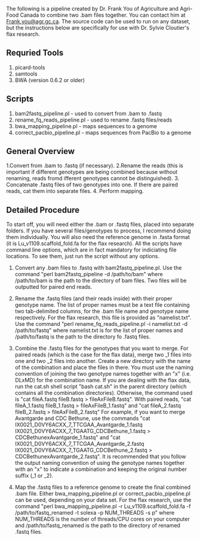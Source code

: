 The following is a pipeline created by Dr. Frank You of Agriculture and Agri-Food Canada to combine two .bam files together. You can contact him at Frank.you@agr.gc.ca. The source code can be used to run on any dataset, but the instructions below are specifically for use with Dr. Sylvie Cloutier's flax research. 

Requried Tools
--------------
1. picard-tools
2. samtools
3. BWA (version 0.6.2 or older)

Scripts
--------
1. bam2fastq_pipeline.pl - used to convert from .bam to .fastq
2. rename_fq_reads_pipeline.pl - used to rename .fastq files/reads
3. bwa_mapping_pipeline.pl - maps sequences to a genome
4. correct_pacbio_pipeline.pl - maps sequences from PacBio to a genome

General Overview 
----------------
1.Convert from .bam to .fastq (if necessary). 
2.Rename the reads (this is important if different genotypes are being combined because without renaming, reads fromd ifferent genotypes cannot be distinguished).
3. Concatenate .fastq files of two genotypes into one. If there are paired reads, cat them into separate files.
4. Perform mapping.

Detailed Procedure
------------------

To start off, you will need either the .bam or .fastq files, placed into separate folders. If you have several files/genotypes to process, I recommend doing them individually. You will also need the reference genome in .fasta format (it is Lu_v1109.scaffold_fold.fa for the flax research). All the scripts have command line options, which are in fact mandatory for indiciating file locations. To see them, just run the script without any options.

1. Convert any .bam files to .fastq with bam2fastq_pipeline.pl. Use the command "perl bam2fastq_pipeline -d /path/to/bam" where /path/to/bam is the path to the directory of bam files. Two files will be outputted for paired end reads. 

2. Rename the .fastq files (and their reads inside) with their proper genotype name. The list of proper names must be a text file containing two tab-delimited columns, for the .bam file name and genotype name respectively. For the flax research, this file is provided as "namelist.txt". Use the command "perl rename_fq_reads_pipeline.pl -i namelist.txt -d /path/to/fastq" where namelist.txt is for the list of proper names and /path/to/fastq is the path to the directory fo .fastq files.

3. Combine the .fastq files for the genotypes that you want to merge. For paired reads (which is the case for the flax data), merge two _1 files into one and two _2 files into another. Create a new directory with the name of the combination and place the files in there. You must use the naming convention of joining the two genotype names together with an "x" (i.e. DLxMD) for the combination name. If you are dealing with the flax data, run the cat.sh shell script "bash cat.sh" in the parent directory (which contains all the combination directories). Otherwise, the command used is "cat fileA.fastq fileB.fastq > fileAxFileB.fastq". With paired reads, "cat fileA_1.fastq fileB_1.fastq > fileAxFileB_1.fastq" and "cat fileA_2.fastq fileB_2.fastq > fileAxFileB_2.fastq" For example, if you want to merge Avantgarde and CDC Bethune, use the commands "cat  IX0021_D0VY6ACXX_7_TTCGAA_Avantgarde_1.fastq IX0021_D0VY6ACXX_7_TGAATG_CDCBethune_1.fastq > CDCBethunexAvantgarde_1.fastq" and "cat IX0021_D0VY6ACXX_7_TTCGAA_Avantgarde_2.fastq IX0021_D0VY6ACXX_7_TGAATG_CDCBethune_2.fastq > CDCBethunexAvantgarde_2.fastq". It is recommended that you follow the output naming convention of using the genotype names together with an "x" to indicate a combination and keeping the original number suffix (_1 or _2).

4. Map the .fastq files to a reference genome to create the final combined .bam file. Either bwa_mapping_pipeline.pl or correct_pacbio_pipeline.pl can be used, depending on your data set. For the flax research, use the command "perl bwa_mapping_pipeline.pl -r Lu_v1109.scaffold_fold.fa -f /path/to/fastq_renamed -t solexa -p NUM_THREADS -s p" where NUM_THREADS is the number of threads/CPU cores on your computer and /path/to/fastq_renamed is the path to the directory of renamed .fastq files. 

